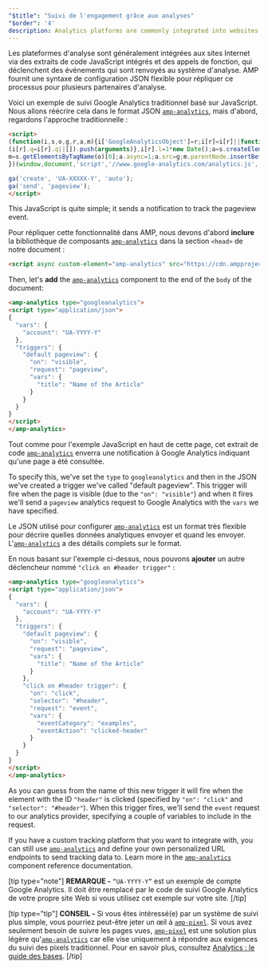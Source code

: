 ```yaml
---
"$title": "Suivi de l'engagement grâce aux analyses"
"$order": '4'
description: Analytics platforms are commonly integrated into websites through inline JavaScript snippets and function calls, which trigger events that are sent back to the analytics system.
---
```


Les plateformes d'analyse sont généralement intégrées aux sites Internet via des extraits de code JavaScript intégrés et des appels de fonction, qui déclenchent des événements qui sont renvoyés au système d'analyse. AMP fournit une syntaxe de configuration JSON flexible pour répliquer ce processus pour plusieurs partenaires d'analyse.

Voici un exemple de suivi Google Analytics traditionnel basé sur JavaScript. Nous allons réécrire cela dans le format JSON [`amp-analytics`](../../../../documentation/components/reference/amp-analytics.md), mais d'abord, regardons l'approche traditionnelle :

```html
<script>
(function(i,s,o,g,r,a,m){i['GoogleAnalyticsObject']=r;i[r]=i[r]||function(){
(i[r].q=i[r].q||[]).push(arguments)},i[r].l=1*new Date();a=s.createElement(o),
m=s.getElementsByTagName(o)[0];a.async=1;a.src=g;m.parentNode.insertBefore(a,m)
})(window,document,'script','//www.google-analytics.com/analytics.js','ga');

ga('create', 'UA-XXXXX-Y', 'auto');
ga('send', 'pageview');
</script>
```

This JavaScript is quite simple; it sends a notification to track the pageview event.

Pour répliquer cette fonctionnalité dans AMP, nous devons d'abord **inclure** la bibliothèque de composants [`amp-analytics`](../../../../documentation/components/reference/amp-analytics.md) dans la section `<head>` de notre document :

```html
<script async custom-element="amp-analytics" src="https://cdn.ampproject.org/v0/amp-analytics-0.1.js"></script>
```

Then, let's **add** the [`amp-analytics`](../../../../documentation/components/reference/amp-analytics.md) component to the end of the `body` of the document:

```html
<amp-analytics type="googleanalytics">
<script type="application/json">
{
  "vars": {
    "account": "UA-YYYY-Y"
  },
  "triggers": {
    "default pageview": {
      "on": "visible",
      "request": "pageview",
      "vars": {
        "title": "Name of the Article"
      }
    }
  }
}
</script>
</amp-analytics>
```

Tout comme pour l'exemple JavaScript en haut de cette page, cet extrait de code [`amp-analytics`](../../../../documentation/components/reference/amp-analytics.md) enverra une notification à Google Analytics indiquant qu'une page a été consultée.

To specify this, we've set the `type` to `googleanalytics` and then in the JSON we've created a trigger we've called "default pageview".  This trigger will fire when the page is visible (due to the `"on": "visible"`) and when it fires we'll send a `pageview` analytics request to Google Analytics with the `vars` we have specified.

Le JSON utilisé pour configurer [`amp-analytics`](../../../../documentation/components/reference/amp-analytics.md) est un format très flexible pour décrire quelles données analytiques envoyer et quand les envoyer. L'[`amp-analytics`](../../../../documentation/components/reference/amp-analytics.md) a des détails complets sur le format.

En nous basant sur l'exemple ci-dessus, nous pouvons **ajouter** un autre déclencheur nommé `"click on #header trigger"` :

```html
<amp-analytics type="googleanalytics">
<script type="application/json">
{
  "vars": {
    "account": "UA-YYYY-Y"
  },
  "triggers": {
    "default pageview": {
      "on": "visible",
      "request": "pageview",
      "vars": {
        "title": "Name of the Article"
      }
    },
    "click on #header trigger": {
      "on": "click",
      "selector": "#header",
      "request": "event",
      "vars": {
        "eventCategory": "examples",
        "eventAction": "clicked-header"
      }
    }
  }
}
</script>
</amp-analytics>
```

As you can guess from the name of this new trigger it will fire when the element with the ID `"header"` is clicked (specified by `"on": "click"` and `"selector": "#header"`).  When this trigger fires, we'll send the `event` request to our analytics provider, specifying a couple of variables to include in the request.

If you have a custom tracking platform that you want to integrate with, you can still use [`amp-analytics`](../../../../documentation/components/reference/amp-analytics.md) and define your own personalized URL endpoints to send tracking data to. Learn more in the [`amp-analytics`](../../../../documentation/components/reference/amp-analytics.md) component reference documentation.

[tip type="note"] **REMARQUE -** `“UA-YYYY-Y”` est un exemple de compte Google Analytics. Il doit être remplacé par le code de suivi Google Analytics de votre propre site Web si vous utilisez cet exemple sur votre site. [/tip]

[tip type="tip"] **CONSEIL -** Si vous êtes intéressé(e) par un système de suivi plus simple, vous pourriez peut-être jeter un œil à [`amp-pixel`](../../../../documentation/components/reference/amp-pixel.md). Si vous avez seulement besoin de suivre les pages vues, [`amp-pixel`](../../../../documentation/components/reference/amp-pixel.md) est une solution plus légère qu'[`amp-analytics`](../../../../documentation/components/reference/amp-analytics.md) car elle vise uniquement à répondre aux exigences du suivi des pixels traditionnel. Pour en savoir plus, consultez [Analytics : le guide des bases](../../../../documentation/guides-and-tutorials/optimize-measure/configure-analytics/analytics_basics.md). [/tip]
